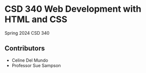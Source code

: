 # CSD 340 Web Development with HTML and CSS
Spring 2024 CSD 340

## Contributors
- Celine Del Mundo
- Professor Sue Sampson

